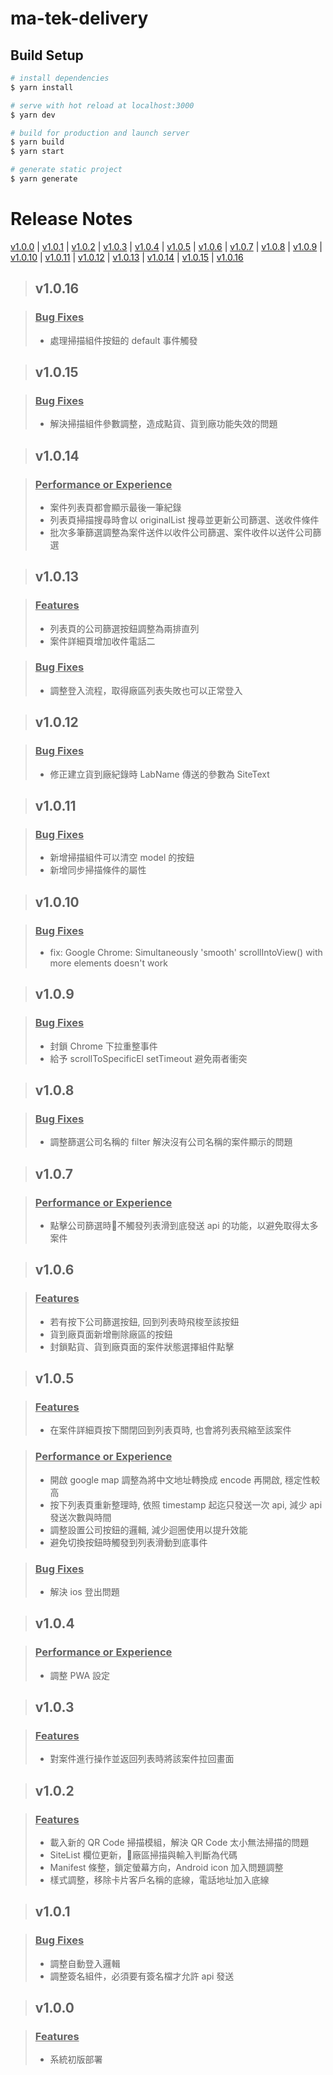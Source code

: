 # ma-tek-delivery

## Build Setup

```bash
# install dependencies
$ yarn install

# serve with hot reload at localhost:3000
$ yarn dev

# build for production and launch server
$ yarn build
$ yarn start

# generate static project
$ yarn generate
```

# Release Notes

[v1.0.0](#v100) | [v1.0.1](#v101) | [v1.0.2](#v102) | [v1.0.3](#v103) | [v1.0.4](#v104) | [v1.0.5](#v105) | [v1.0.6](#v106) | [v1.0.7](#v107) | [v1.0.8](#v108) | [v1.0.9](#v109) | [v1.0.10](#v1010) | [v1.0.11](#v1011) | [v1.0.12](#v1012) | [v1.0.13](#v1013) | [v1.0.14](#v1014) | [v1.0.15](#v1015) | [v1.0.16](#v1016)

> ## v1.0.16

> ### <ins>Bug Fixes</ins>
> - 處理掃描組件按鈕的 default 事件觸發

> ## v1.0.15

> ### <ins>Bug Fixes</ins>
> - 解決掃描組件參數調整，造成點貨、貨到廠功能失效的問題

> ## v1.0.14

> ### <ins>Performance or Experience</ins>
> - 案件列表頁都會顯示最後一筆紀錄
> - 列表頁掃描搜尋時會以 originalList 搜尋並更新公司篩選、送收件條件
> - 批次多筆篩選調整為案件送件以收件公司篩選、案件收件以送件公司篩選

> ## v1.0.13

> ### <ins>Features</ins>
> - 列表頁的公司篩選按鈕調整為兩排直列
> - 案件詳細頁增加收件電話二

> ### <ins>Bug Fixes</ins>
> - 調整登入流程，取得廠區列表失敗也可以正常登入

> ## v1.0.12

> ### <ins>Bug Fixes</ins>
> - 修正建立貨到廠紀錄時 LabName 傳送的參數為 SiteText

> ## v1.0.11

> ### <ins>Bug Fixes</ins>
> - 新增掃描組件可以清空 model 的按鈕
> - 新增同步掃描條件的屬性

> ## v1.0.10

> ### <ins>Bug Fixes</ins>
> - fix: Google Chrome: Simultaneously 'smooth' scrollIntoView() with more elements doesn't work

> ## v1.0.9

> ### <ins>Bug Fixes</ins>
> - 封鎖 Chrome 下拉重整事件
> - 給予 scrollToSpecificEl setTimeout 避免兩者衝突

> ## v1.0.8

> ### <ins>Bug Fixes</ins>
> - 調整篩選公司名稱的 filter 解決沒有公司名稱的案件顯示的問題

> ## v1.0.7

> ### <ins>Performance or Experience</ins>
> - 點擊公司篩選時不觸發列表滑到底發送 api 的功能，以避免取得太多案件

> ## v1.0.6

> ### <ins>Features</ins>
> - 若有按下公司篩選按鈕, 回到列表時飛梭至該按鈕
> - 貨到廠頁面新增刪除廠區的按鈕
> - 封鎖點貨、貨到廠頁面的案件狀態選擇組件點擊

> ## v1.0.5

> ### <ins>Features</ins>
> - 在案件詳細頁按下關閉回到列表頁時, 也會將列表飛縮至該案件

> ### <ins>Performance or Experience</ins>
> - 開啟 google map 調整為將中文地址轉換成 encode 再開啟, 穩定性較高
> - 按下列表頁重新整理時, 依照 timestamp 起迄只發送一次 api, 減少 api 發送次數與時間
> - 調整設置公司按鈕的邏輯, 減少迴圈使用以提升效能
> - 避免切換按鈕時觸發到列表滑動到底事件

> ### <ins>Bug Fixes</ins>
> - 解決 ios 登出問題

> ## v1.0.4

> ### <ins>Performance or Experience</ins>
> - 調整 PWA 設定

> ## v1.0.3

> ### <ins>Features</ins>
> - 對案件進行操作並返回列表時將該案件拉回畫面

> ## v1.0.2

> ### <ins>Features</ins>
> - 載入新的 QR Code 掃描模組，解決 QR Code 太小無法掃描的問題
> - SiteList 欄位更新，廠區掃描與輸入判斷為代碼
> - Manifest 條整，鎖定螢幕方向，Android icon 加入問題調整
> - 樣式調整，移除卡片客戶名稱的底線，電話地址加入底線

> ## v1.0.1

> ### <ins>Bug Fixes</ins>
> - 調整自動登入邏輯
> - 調整簽名組件，必須要有簽名檔才允許 api 發送

> ## v1.0.0

> ### <ins>Features</ins>
> - 系統初版部署